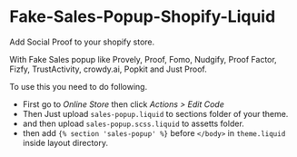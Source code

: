 # Fake-Sales-Popup-Shopify-Liquid
Add Social Proof to your shopify store. 

With Fake Sales popup like Provely, Proof, Fomo, Nudgify, Proof Factor, Fizfy, TrustActivity, crowdy.ai, Popkit and Just Proof.


To use this you need to do following.
- First go to *Online Store* then click *Actions > Edit Code*
- Then Just upload `sales-popup.liquid` to sections folder of your theme.
- and then upload `sales-popup.scss.liquid` to assetts folder.
- then add  `{% section 'sales-popup' %}` before `</body>` in `theme.liquid` inside layout directory.
